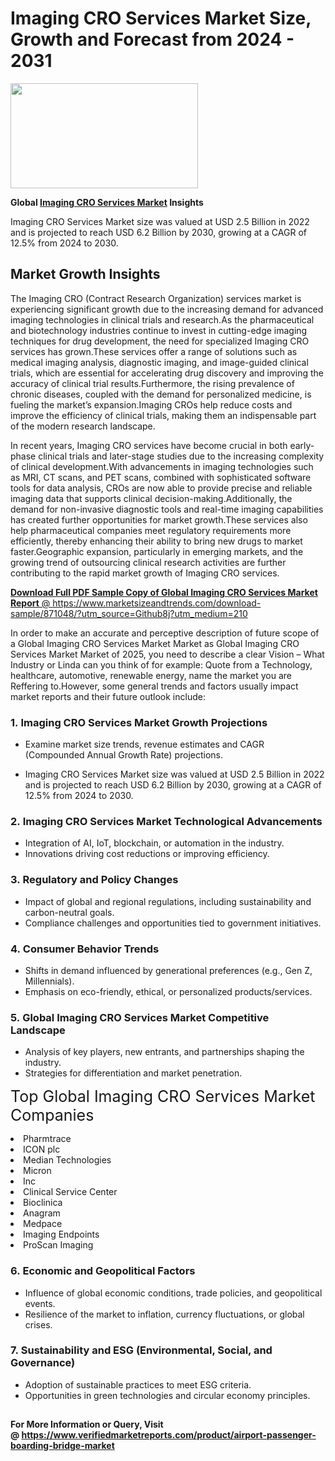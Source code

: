 <H1>Imaging CRO Services Market Size, Growth and Forecast from 2024 - 2031</H1><img class="aligncenter size-medium wp-image-584254" src="https://thirdeyenews.in/wp-content/uploads/2024/09/Global-Market-Research-300x168.jpeg" alt="" width="300" height="168" /><p><strong>Global&nbsp;<a href="https://www.marketsizeandtrends.com/download-sample/871048/?utm_source=Github8j?utm_medium=210">Imaging CRO Services Market</a> Insights</strong></p><p>Imaging CRO Services Market size was valued at USD 2.5 Billion in 2022 and is projected to reach USD 6.2 Billion by 2030, growing at a CAGR of 12.5% from 2024 to 2030.</p><p><h2>Market Growth Insights</h2> <p>The Imaging CRO (Contract Research Organization) services market is experiencing significant growth due to the increasing demand for advanced imaging technologies in clinical trials and research.As the pharmaceutical and biotechnology industries continue to invest in cutting-edge imaging techniques for drug development, the need for specialized Imaging CRO services has grown.These services offer a range of solutions such as medical imaging analysis, diagnostic imaging, and image-guided clinical trials, which are essential for accelerating drug discovery and improving the accuracy of clinical trial results.Furthermore, the rising prevalence of chronic diseases, coupled with the demand for personalized medicine, is fueling the market’s expansion.Imaging CROs help reduce costs and improve the efficiency of clinical trials, making them an indispensable part of the modern research landscape.</p> <p><a href="#"></a></p> <p>In recent years, Imaging CRO services have become crucial in both early-phase clinical trials and later-stage studies due to the increasing complexity of clinical development.With advancements in imaging technologies such as MRI, CT scans, and PET scans, combined with sophisticated software tools for data analysis, CROs are now able to provide precise and reliable imaging data that supports clinical decision-making.Additionally, the demand for non-invasive diagnostic tools and real-time imaging capabilities has created further opportunities for market growth.These services also help pharmaceutical companies meet regulatory requirements more efficiently, thereby enhancing their ability to bring new drugs to market faster.Geographic expansion, particularly in emerging markets, and the growing trend of outsourcing clinical research activities are further contributing to the rapid market growth of Imaging CRO services.</p> <p><a href="#"></p><p><span class=""><strong>Download Full PDF Sample Copy of Global Imaging CRO Services Market Report</strong> @ <a href="https://www.marketsizeandtrends.com/download-sample/871048/?utm_source=Github8j?utm_medium=210" target="_blank">https://www.marketsizeandtrends.com/download-sample/871048/?utm_source=Github8j?utm_medium=210</a></span></p><p>In order to make an accurate and perceptive description of future scope of a Global&nbsp;Imaging CRO Services Market Market as Global&nbsp;Imaging CRO Services Market Market of 2025, you need to describe a clear Vision &ndash; What Industry or Linda can you think of for example: Quote from a Technology, healthcare, automotive, renewable energy, name the market you are Reffering to.However, some general trends and factors usually impact market reports and their future outlook include:</p><h3>1.&nbsp;<strong>Imaging CRO Services Market Growth Projections</strong></h3><ul><li>Examine market size trends, revenue estimates and CAGR (Compounded Annual Growth Rate) projections.</li><li><p>Imaging CRO Services Market size was valued at USD 2.5 Billion in 2022 and is projected to reach USD 6.2 Billion by 2030, growing at a CAGR of 12.5% from 2024 to 2030.</p></li></ul><h3>2.&nbsp;<strong>Imaging CRO Services Market Technological Advancements</strong></h3><ul><li>Integration of AI, IoT, blockchain, or automation in the industry.</li><li>Innovations driving cost reductions or improving efficiency.</li></ul><h3>3.&nbsp;<strong>Regulatory and Policy Changes</strong></h3><ul><li>Impact of global and regional regulations, including sustainability and carbon-neutral goals.</li><li>Compliance challenges and opportunities tied to government initiatives.</li></ul><h3>4.&nbsp;<strong>Consumer Behavior Trends</strong></h3><ul><li>Shifts in demand influenced by generational preferences (e.g., Gen Z, Millennials).</li><li>Emphasis on eco-friendly, ethical, or personalized products/services.</li></ul><h3>5.&nbsp;<strong>Global Imaging CRO Services Market Competitive Landscape</strong></h3><ul><li>Analysis of key players, new entrants, and partnerships shaping the industry.</li><li>Strategies for differentiation and market penetration.</li></ul><p data-pm-slice="1 1 []"><span style="color: inherit; font-family: inherit; font-size: 25px;">Top Global Imaging CRO Services Market Companies</span></p><div class="" data-test-id=""><p><li>Pharmtrace</li><li> ICON plc</li><li> Median Technologies</li><li> Micron</li><li> Inc</li><li> Clinical Service Center</li><li> Bioclinica</li><li> Anagram</li><li> Medpace</li><li> Imaging Endpoints</li><li> ProScan Imaging</li></p></div><h3>6.&nbsp;<strong>Economic and Geopolitical Factors</strong></h3><ul><li>Influence of global economic conditions, trade policies, and geopolitical events.</li><li>Resilience of the market to inflation, currency fluctuations, or global crises.</li></ul><h3>7.&nbsp;<strong>Sustainability and ESG (Environmental, Social, and Governance)</strong></h3><ul><li>Adoption of sustainable practices to meet ESG criteria.</li><li>Opportunities in green technologies and circular economy principles.</li></ul><h2><strong style="font-size: 14px;">For More Information or Query, Visit @&nbsp;</strong><a style="background-color: #ffffff; font-size: 14px;" href="https://www.marketsizeandtrends.com/report/imaging-cro-services-market/" target="_blank">https://www.verifiedmarketreports.com/product/airport-passenger-boarding-bridge-market</a></h2>